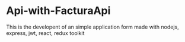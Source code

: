 # Api-with-FacturaApi
This is the developent of an simple application form made with nodejs, express, jwt, react, redux toolkit
